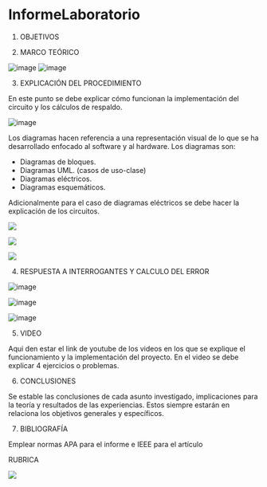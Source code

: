 # InformeLaboratorio


1. OBJETIVOS



2. MARCO TEÓRICO 

![image](https://user-images.githubusercontent.com/105679480/171072520-ef2ed1a8-2ed7-4f19-a229-5546cd3c5952.png)
![image](https://user-images.githubusercontent.com/105679480/171072605-34a3a902-a765-4135-b9e9-f79cde9c16bc.png)

3. EXPLICACIÓN DEL PROCEDIMIENTO

En este punto se debe explicar cómo funcionan la implementación del circuito y los cálculos de respaldo.

![image](https://user-images.githubusercontent.com/105570939/170896735-0020b67c-1ec5-496a-9324-64e556200d0a.png)


Los diagramas hacen referencia a una representación visual de lo que se ha desarrollado enfocado al software y al hardware. Los diagramas son:
* Diagramas de bloques.
* Diagramas UML. (casos de uso-clase)
* Diagramas eléctricos.
* Diagramas esquemáticos.

Adicionalmente para el caso de diagramas eléctricos se debe hacer la explicación de los circuitos.

![](https://github.com/doalulema/Informe/blob/master/img/Diagrama1.jpg)

![](https://github.com/doalulema/Informe/blob/master/img/Diagrama2.jpg)

![](https://github.com/doalulema/Informe/blob/master/img/Diagrama4.jpg)


4. RESPUESTA A INTERROGANTES Y CALCULO DEL ERROR

![image](https://user-images.githubusercontent.com/105570939/170895299-28e2c8d3-2378-4a46-8811-54732fefcb69.png)

![image](https://user-images.githubusercontent.com/105570939/170895312-4346ac5d-b788-4818-9174-8f6c6c91f4ed.png)

![image](https://user-images.githubusercontent.com/105570939/170895344-ea1e010b-055c-41e3-aa5d-f8b331b8f168.png)

5. VIDEO

Aqui den estar el link de youtube de los videos en los que se explique el funcionamiento y la implementación del proyecto.
En el video se debe explicar 4 ejercicios o problemas.


6. CONCLUSIONES

Se estable las conclusiones de cada asunto investigado, implicaciones para la teoría y resultados de las experiencias. Estos siempre estarán en relaciona los objetivos generales y específicos.


7. BIBLIOGRAFÍA

Emplear normas APA para el informe e IEEE para el artículo


RUBRICA

![](https://github.com/doalulema/InformeLaboratorio/blob/main/Laboratorio.png)
